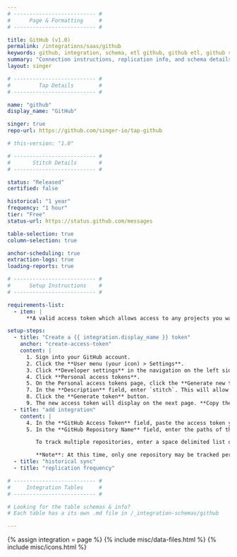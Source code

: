 ```yaml
---
# -------------------------- #
#      Page & Formatting     #
# -------------------------- #

title: GitHub (v1.0)
permalink: /integrations/saas/github
keywords: github, integration, schema, etl github, github etl, github schema
summary: "Connection instructions, replication info, and schema details for Stitch's GitHub integration."
layout: singer

# -------------------------- #
#         Tap Details        #
# -------------------------- #

name: "github"
display_name: "GitHub"

singer: true
repo-url: https://github.com/singer-io/tap-github

# this-version: "1.0"

# -------------------------- #
#       Stitch Details       #
# -------------------------- #

status: "Released"
certified: false

historical: "1 year"
frequency: "1 hour"
tier: "Free"
status-url: https://status.github.com/messages

table-selection: true
column-selection: true

anchor-scheduling: true
extraction-logs: true
loading-reports: true

# -------------------------- #
#      Setup Instructions    #
# -------------------------- #

requirements-list:
  - item: |
      **A valid access token which allows access to any projects you want to replicate data from.** Stitch will only be able to access the same projects as the user who creates the access token.

setup-steps:
  - title: "Create a {{ integration.display_name }} token"
    anchor: "create-access-token"
    content: |
      1. Sign into your GitHub account.
      2. Click the **User menu (your icon) > Settings**.
      3. Click **Developer settings** in the navigation on the left side of the page.
      4. Click **Personal access tokens**.
      5. On the Personal access tokens page, click the **Generate new token** button. If prompted, enter your password.
      7. In the **Description** field, enter `stitch`. This will allow you to easily idenfiy what application is using the token.
      8. Click the **Generate token** button.
      9. The new access token will display on the next page. **Copy the token before navigating away from the page** - GitHub won't display it again.
  - title: "add integration"
    content: |
      4. In the **GitHub Access Token** field, paste the access token you created in the Step 1.
      5. In the **GitHub Repository Name** field, enter the paths of the repositories you want to track. The path is relative to `https://github.com`. For example: The path for the Stitch Docs repository is `stitchdata/docs`

         To track multiple repositories, enter a space delimited list of the repository paths. For example: `stitchdata/docs stitchdata/docs-about-docs`

         **Note**: At this time, only one repository may be tracked per integration. To track multiple repositories, you'll need to create additional GitHub integrations in your Stitch account.
  - title: "historical sync"
  - title: "replication frequency"

# -------------------------- #
#     Integration Tables     #
# -------------------------- #

# Looking for the table schemas & info?
# Each table has a its own .md file in /_integration-schemas/github

---
```

{% assign integration = page %}
{% include misc/data-files.html %}
{% include misc/icons.html %}
